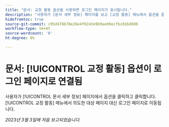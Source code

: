 ```yaml
---
title: "문서: 교정 활동 옵션을 사용하면 로그인 페이지가 표시됩니다."
description: "사용자가 [문서 세부 정보] 페이지를 보고 [교정 활동] 메뉴에서 옵션을 클릭하면 사용자가 원하는 대상 페이지가 아닌 로그인 페이지로 이동됩니다."
hidefromtoc: true
source-git-commit: c95d478b78e26e4f0243e9b9ae69ecfbc016d696
workflow-type: tm+mt
source-wordcount: '0'
ht-degree: 0%

---
```



# 문서: [!UICONTROL 교정 활동] 옵션이 로그인 페이지로 연결됨

<!--This article is on WF and WFP TOCs-->

사용자가 [!UICONTROL 문서 세부 정보] 페이지에서 옵션을 클릭하고 클릭합니다. [!UICONTROL 교정 활동] 메뉴에서 의도한 대상 페이지 대신 로그인 페이지로 이동됩니다.

_2023년 3월 3일에 처음 보고되었습니다._

